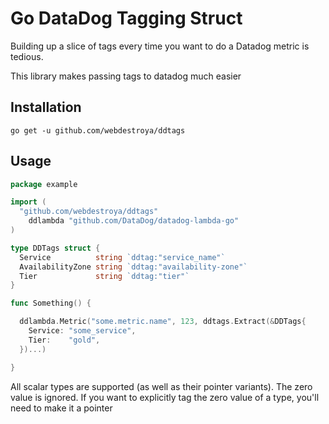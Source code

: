 # Go DataDog Tagging Struct

Building up a slice of tags every time you want to do a Datadog metric is tedious. 

This library makes passing tags to datadog much easier

## Installation

```
go get -u github.com/webdestroya/ddtags
```

## Usage

```go
package example

import (
  "github.com/webdestroya/ddtags"
	ddlambda "github.com/DataDog/datadog-lambda-go"
)

type DDTags struct {
  Service          string `ddtag:"service_name"`
  AvailabilityZone string `ddtag:"availability-zone"`
  Tier             string `ddtag:"tier"`
}

func Something() {

  ddlambda.Metric("some.metric.name", 123, ddtags.Extract(&DDTags{
    Service: "some_service",
    Tier:    "gold",
  })...)

}
```

All scalar types are supported (as well as their pointer variants). The zero value is ignored. If you want to explicitly tag the zero value of a type, you'll need to make it a pointer